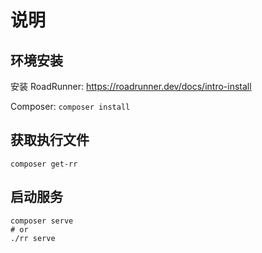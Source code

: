 # 说明

## 环境安装

安装 RoadRunner: <https://roadrunner.dev/docs/intro-install>

Composer: `composer install`

## 获取执行文件

```shell
composer get-rr
```

## 启动服务

```shell
composer serve
# or
./rr serve
```

